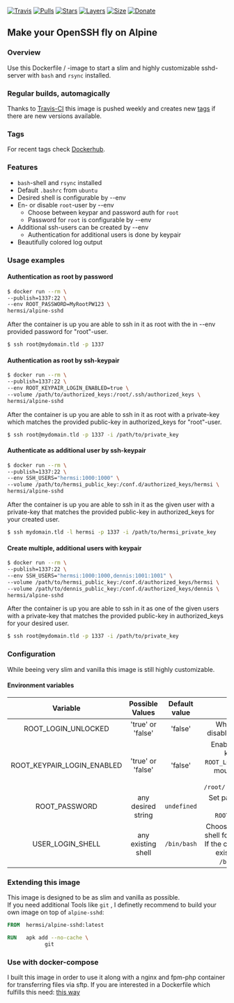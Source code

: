 [![Travis](https://shields.beevelop.com/travis/Hermsi1337/docker-sshd.svg?style=flat-square)](https://travis-ci.com/Hermsi1337/docker-sshd)
[![Pulls](https://shields.beevelop.com/docker/pulls/hermsi/alpine-sshd.svg?style=flat-square)](https://hub.docker.com/r/hermsi/alpine-sshd/)
[![Stars](https://shields.beevelop.com/docker/stars/hermsi/alpine-sshd.svg?style=flat-square)](https://hub.docker.com/r/hermsi/alpine-sshd/)
[![Layers](https://shields.beevelop.com/docker/image/layers/hermsi/alpine-sshd/latest.svg?style=flat-square)](https://hub.docker.com/r/hermsi/alpine-sshd/)
[![Size](https://shields.beevelop.com/docker/image/image-size/hermsi/alpine-sshd/latest.svg?style=flat-square)](https://hub.docker.com/r/hermsi/alpine-sshd/)
[![Donate](https://img.shields.io/badge/Donate-PayPal-blue.svg)](https://www.paypal.me/Hermsi)

## Make your OpenSSH fly on Alpine

### Overview

Use this Dockerfile / -image to start a slim and highly customizable sshd-server with `bash` and `rsync` installed.

### Regular builds, automagically

Thanks to [Travis-CI](https://travis-ci.com/) this image is pushed weekly and creates new [tags](https://hub.docker.com/r/hermsi/alpine-sshd/tags/) if there are new versions available.

### Tags

For recent tags check [Dockerhub](https://hub.docker.com/r/hermsi/alpine-sshd/tags/).

### Features

* `bash`-shell and `rsync` installed
* Default `.bashrc` from `ubuntu`
* Desired shell is configurable by --env
* En- or disable `root`-user by --env
  * Choose between keypar and password auth for `root`
  * Password for `root` is configurable by --env
* Additional ssh-users can be created by --env
  * Authentication for additional users is done by keypair
* Beautifully colored log output 

### Usage examples

#### Authentication as root by password

```bash
$ docker run --rm \
--publish=1337:22 \
--env ROOT_PASSWORD=MyRootPW123 \
hermsi/alpine-sshd
```

After the container is up you are able to ssh in it as root with the in --env provided password for "root"-user.

```bash
$ ssh root@mydomain.tld -p 1337
```

#### Authentication as root by ssh-keypair

```bash
$ docker run --rm \
--publish=1337:22 \
--env ROOT_KEYPAIR_LOGIN_ENABLED=true \
--volume /path/to/authorized_keys:/root/.ssh/authorized_keys \
hermsi/alpine-sshd
```

After the container is up you are able to ssh in it as root with a private-key which matches the provided public-key in authorized_keys for "root"-user.

```bash
$ ssh root@mydomain.tld -p 1337 -i /path/to/private_key
```

#### Authenticate as additional user by ssh-keypair

```bash
$ docker run --rm \
--publish=1337:22 \
--env SSH_USERS="hermsi:1000:1000" \
--volume /path/to/hermsi_public_key:/conf.d/authorized_keys/hermsi \
hermsi/alpine-sshd
```

After the container is up you are able to ssh in it as the given user with a private-key that matches the provided public-key in authorized_keys for your created user.

```bash
$ ssh mydomain.tld -l hermsi -p 1337 -i /path/to/hermsi_private_key
```

#### Create multiple, additional users with keypair

```bash
$ docker run --rm \
--publish=1337:22 \
--env SSH_USERS="hermsi:1000:1000,dennis:1001:1001" \
--volume /path/to/hermsi_public_key:/conf.d/authorized_keys/hermsi \
--volume /path/to/dennis_public_key:/conf.d/authorized_keys/dennis \
hermsi/alpine-sshd
```

After the container is up you are able to ssh in it as one of the given users with a private-key that matches the provided public-key in authorized_keys for your desired user.

```bash
$ ssh root@mydomain.tld -p 1337 -i /path/to/private_key
```

### Configuration

While beeing very slim and vanilla this image is still highly customizable.

#### Environment variables

| Variable | Possible Values | Default value | Explanation |
|:-----------------:|:-----------------:|:----------------------------------------------:|:------------------------------------------------------------------------------------------------------------------------------------:|
| ROOT_LOGIN_UNLOCKED | 'true' or 'false' | 'false' | Whether to enable or disable login as 'root' user |
| ROOT_KEYPAIR_LOGIN_ENABLED | 'true' or 'false' | 'false' | Enable login as 'root' by keypair (implies `ROOT_LOGIN_UNLOCKED`). Must mount public-key into container: `/root/.ssh/authorized_keys` |
| ROOT_PASSWORD | any desired string | `undefined` | Set password for login as `root` (implies `ROOT_LOGIN_UNLOCKED`) |
| USER_LOGIN_SHELL | any existing shell | `/bin/bash` | Choose the desired default shell for all additional users. If the configured shell is not existent, a fallback to `/bin/ash` is applied |

### Extending this image

This image is designed to be as slim and vanilla as possible.   
If you need additional Tools like `git` , I definetly recommend to build your own image on top of `alpine-sshd`:

```Dockerfile
FROM  hermsi/alpine-sshd:latest

RUN   apk add --no-cache \
            git
```

### Use with docker-compose

I built this image in order to use it along with a nginx and fpm-php container for transferring files via sftp.
If you are interested in a Dockerfile which fulfills this need: [this way](https://github.com/Hermsi1337/docker-compose/blob/master/full_php_dev_stack/docker-compose.yml)
